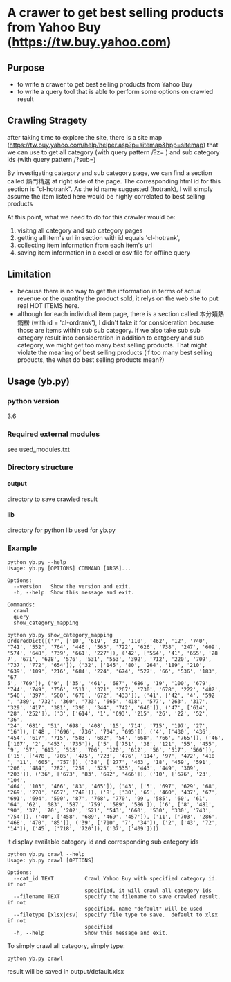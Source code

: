 # A crawer to get best selling products from Yahoo Buy (https://tw.buy.yahoo.com)

## Purpose
- to write a crawer to get best selling products from Yahoo Buy
- to write a query tool that is able to perform some options on crawled result

## Crawling Stragety
  after taking time to explore the site, there is a site map (https://tw.buy.yahoo.com/help/helper.asp?p=sitemap&hpp=sitemap) 
that we can use to  get all category (with query pattern /?z= ) and sub category ids (with query pattern /?sub=)

  By investigating category and sub category page, we can find a section 
called 熱門精選 at right side of the page.  The corresponding html id for this 
section is "cl-hotrank".  As the id name suggested (hotrank), I will simply 
assume the item listed here would be highly correlated to best selling products 

  At this point, what we need to do for this crawler would be: 
1. visitng all category and sub category pages 
2. getting all item's url in section with id equals 'cl-hotrank', 
3. collecting item information from each item's url 
4. saving item information in a excel or csv file for offline query


## Limitation
- because there is no way to get the information in terms of actual revenue or 
the quantity the product sold, it relys on the web site to put real HOT ITEMS
here.  
- although for each individual item page, there is a section called 本分類熱銷榜
(with id = 'cl-ordrank'), I didn't take it for consideration because those are 
items within sub sub category.  If we also take sub sub category result
into consideration in addition to catgoery and sub category, we might get too
many best selling products.  That might violate the meaning of best selling
products (if too many best selling products, the what do best selling products
mean?)

## Usage (yb.py)
### python version
3.6
### Required external modules
see used_modules.txt
### Directory structure
#### output
directory to save crawled result
#### lib
directory for python lib used for yb.py
### Example
```
python yb.py --help
Usage: yb.py [OPTIONS] COMMAND [ARGS]...

Options:
  --version   Show the version and exit.
  -h, --help  Show this message and exit.

Commands:
  crawl
  query
  show_category_mapping
```
```
python yb.py show_category_mapping
OrderedDict([('7', ['10', '619', '31', '110', '462', '12', '740', '741', '552', '764', '446', '563', '722', '626', '738', '247', '609', '574', '648', '739', '661', '227']), ('42', ['554', '41', '655', '28
7', '671', '628', '576', '531', '553', '392', '712', '220', '709', '737', '772', '654']), ('32', ['145', '80', '264', '189', '210', '639', '109', '216', '684', '224', '674', '527', '66', '536', '183', '67
5', '769']), ('9', ['35', '461', '687', '686', '19', '100', '679', '744', '749', '756', '511', '371', '267', '730', '678', '222', '482', '546', '397', '560', '670', '672', '433']), ('41', ['42', '4', '592
', '389', '732', '360', '733', '665', '418', '577', '263', '317', '329', '417', '381', '396', '344', '742', '646']), ('47', ['614', '28', '252']), ('3', ['614', '1', '693', '215', '26', '22', '52', '36',
'24', '681', '51', '698', '408', '15', '714', '715', '197', '27', '16']), ('48', ['696', '736', '704', '695']), ('4', ['430', '436', '454', '617', '715', '583', '682', '54', '668', '766', '765']), ('46',
['107', '2', '453', '735']), ('5', ['751', '38', '121', '55', '455', '9', '57', '613', '518', '706', '120', '612', '56', '517', '566']), ('15', ['478', '705', '475', '723', '476', '114', '97', '472', '410
', '11', '605', '757']), ('38', ['277', '463', '18', '459', '591', '206', '484', '282', '259', '525', '535', '443', '449', '309', '203']), ('36', ['673', '83', '692', '466']), ('10', ['676', '23', '104',
'464', '103', '466', '83', '465']), ('43', ['5', '697', '629', '68', '269', '270', '657', '748']), ('8', ['30', '65', '460', '437', '67', '691', '694', '590', '87', '768', '770', '99', '585', '60', '61',
'64', '62', '683', '587', '759', '589', '586']), ('6', ['8', '481', '90', '37', '70', '202', '521', '543', '660', '530', '330', '743', '754']), ('40', ['458', '689', '469', '457']), ('11', ['703', '286',
'468', '470', '85']), ('39', ['710', '7', '34']), ('2', ['43', '72', '14']), ('45', ['718', '720']), ('37', ['409'])])
```
it display available category id and corresponding sub category ids
```
python yb.py crawl --help
Usage: yb.py crawl [OPTIONS]

Options:
  --cat_id TEXT          Crawl Yahoo Buy with specified category id.  if not
                         specified, it will crawl all category ids
  --filename TEXT        specify the filename to save crawled result.  if not
                         specified, name "default" will be used
  --filetype [xlsx|csv]  specify file type to save.  default to xlsx if not
                         specified
  -h, --help             Show this message and exit.
```
To simply crawl all category, simply type:
```
python yb.py crawl
```
result will be saved in output/default.xlsx 
